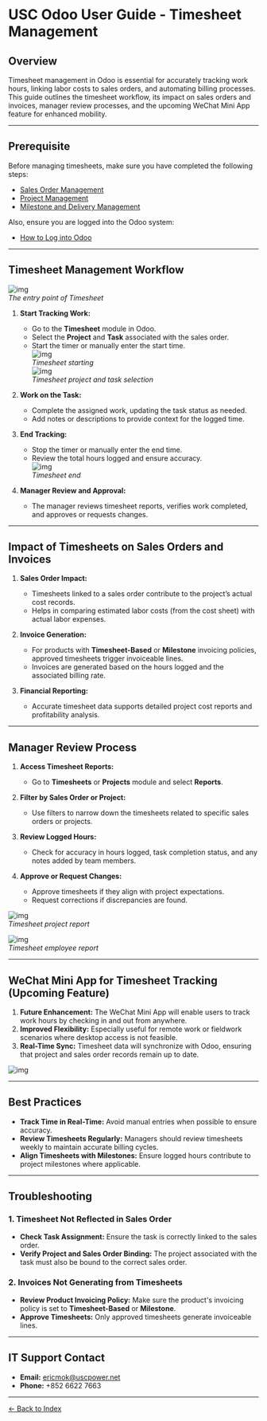 # USC Odoo User Guide - Timesheet Management

## Overview
Timesheet management in Odoo is essential for accurately tracking work hours, linking labor costs to sales orders, and automating billing processes. This guide outlines the timesheet workflow, its impact on sales orders and invoices, manager review processes, and the upcoming WeChat Mini App feature for enhanced mobility.

---

## Prerequisite

Before managing timesheets, make sure you have completed the following steps:

- [Sales Order Management](./sale-order-management.md)
- [Project Management](./project-management.md)
- [Milestone and Delivery Management](./milestone_and_delivery.md)

Also, ensure you are logged into the Odoo system:

- [How to Log into Odoo](../getting-start/logging-into.md)

---

## Timesheet Management Workflow
![img](./timesheet_entry.png)  
*The entry point of Timesheet*

1. **Start Tracking Work:**
      - Go to the **Timesheet** module in Odoo.
      - Select the **Project** and **Task** associated with the sales order.
      - Start the timer or manually enter the start time.  
      ![img](./timesheet_start.png)  
      *Timesheet starting*  
      ![img](./timesheet_project.png)  
      *Timesheet project and task selection*

2. **Work on the Task:**
      - Complete the assigned work, updating the task status as needed.
      - Add notes or descriptions to provide context for the logged time.  

3. **End Tracking:**
      - Stop the timer or manually enter the end time.
      - Review the total hours logged and ensure accuracy.  
      ![img](./timesheet_end.png)  
      *Timesheet end*

4. **Manager Review and Approval:**
      - The manager reviews timesheet reports, verifies work completed, and approves or requests changes.

---

## Impact of Timesheets on Sales Orders and Invoices

1. **Sales Order Impact:**
      - Timesheets linked to a sales order contribute to the project’s actual cost records.
      - Helps in comparing estimated labor costs (from the cost sheet) with actual labor expenses.

2. **Invoice Generation:**
      - For products with **Timesheet-Based** or **Milestone** invoicing policies, approved timesheets trigger invoiceable lines.
      - Invoices are generated based on the hours logged and the associated billing rate.

3. **Financial Reporting:**
      - Accurate timesheet data supports detailed project cost reports and profitability analysis.

---

## Manager Review Process

1. **Access Timesheet Reports:**
      - Go to **Timesheets** or **Projects** module and select **Reports**.

2. **Filter by Sales Order or Project:**
      - Use filters to narrow down the timesheets related to specific sales orders or projects.

3. **Review Logged Hours:**
      - Check for accuracy in hours logged, task completion status, and any notes added by team members.

4. **Approve or Request Changes:**
      - Approve timesheets if they align with project expectations.
      - Request corrections if discrepancies are found.

![img](./timesheet_report_project.png)  
*Timesheet project report*  

![img](./timesheet_report_employee.png)  
*Timesheet employee report*

---

## WeChat Mini App for Timesheet Tracking (Upcoming Feature)  
1. **Future Enhancement:** The WeChat Mini App will enable users to track work hours by checking in and out from anywhere.  
2. **Improved Flexibility:** Especially useful for remote work or fieldwork scenarios where desktop access is not feasible.  
3. **Real-Time Sync:** Timesheet data will synchronize with Odoo, ensuring that project and sales order records remain up to date.

![img](./mini-app-timesheet.png)

---

## Best Practices

- **Track Time in Real-Time:** Avoid manual entries when possible to ensure accuracy.
- **Review Timesheets Regularly:** Managers should review timesheets weekly to maintain accurate billing cycles.
- **Align Timesheets with Milestones:** Ensure logged hours contribute to project milestones where applicable.

---

## Troubleshooting

### 1. Timesheet Not Reflected in Sales Order

- **Check Task Assignment:** Ensure the task is correctly linked to the sales order.
- **Verify Project and Sales Order Binding:** The project associated with the task must also be bound to the correct sales order.

### 2. Invoices Not Generating from Timesheets

- **Review Product Invoicing Policy:** Make sure the product's invoicing policy is set to **Timesheet-Based** or **Milestone**.
- **Approve Timesheets:** Only approved timesheets generate invoiceable lines.

---

## IT Support Contact

- **Email:** [ericmok@uscpower.net](mailto:ericmok@uscpower.net)
- **Phone:** +852 6622 7663

---

[<- Back to Index](../../user-guide.index.md)

